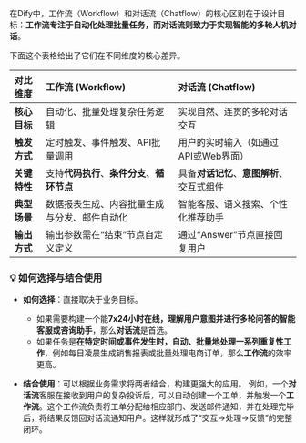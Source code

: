 在Dify中，工作流（Workflow）和对话流（Chatflow）的核心区别在于设计目标：**工作流专注于自动化处理批量任务，而对话流则致力于实现智能的多轮人机对话**。

下面这个表格给出了它们在不同维度的核心差异。

| **对比维度** | **工作流 (Workflow)** | **对话流 (Chatflow)** |
| :--- | :--- | :--- |
| **核心目标** | 自动化、批量处理复杂任务逻辑 | 实现自然、连贯的多轮对话交互 |
| **触发方式** | 定时触发、事件触发、API批量调用 | 用户的实时输入（如通过API或Web界面） |
| **关键特性** | 支持**代码执行**、**条件分支**、**循环节点** | 具备**对话记忆**、**意图解析**、交互式组件 |
| **典型场景** | 数据报表生成、内容批量生成与分发、邮件自动化 | 智能客服、语义搜索、个性化推荐助手 |
| **输出方式** | 输出参数需在“结束”节点自定义定义 | 通过“Answer”节点直接回复用户 |

### 💡 如何选择与结合使用

- **如何选择**：直接取决于业务目标。
    - 如果需要构建一个能**7x24小时在线，理解用户意图并进行多轮问答的智能客服或咨询助手**，那么**对话流**是首选。
    - 如果任务是**在特定时间或事件发生时，自动、批量地处理一系列重复性工作**，例如每日凌晨生成销售报表或批量处理电商订单，那么**工作流**的效率更高。

- **结合使用**：可以根据业务需求将两者结合，构建更强大的应用。
    例如，一个**对话流**客服在接收到用户的复杂投诉后，可以自动创建一个工单，并触发一个**工作流**。这个工作流负责将工单分配给相应部门、发送邮件通知，并在处理完毕后，将结果反馈回对话流通知用户。这样就形成了“交互→处理→反馈”的完整闭环。